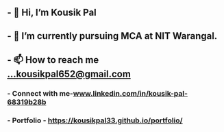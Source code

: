 ## - 👋 Hi, I’m Kousik Pal
## - 🌱 I’m currently pursuing MCA at NIT Warangal.
## - 📫 How to reach me ...kousikpal652@gmail.com
### - Connect with me-www.linkedin.com/in/kousik-pal-68319b28b
### - Portfolio - https://kousikpal33.github.io/portfolio/
<!---
KOUSIKPAL33/KOUSIKPAL33 is a ✨ special ✨ repository because its `README.md` (this file) appears on your GitHub profile.
You can click the Preview link to take a look at your changes.
--->
